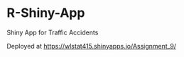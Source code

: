 # R-Shiny-App
Shiny App for Traffic Accidents


Deployed at https://wlstat415.shinyapps.io/Assignment_9/
